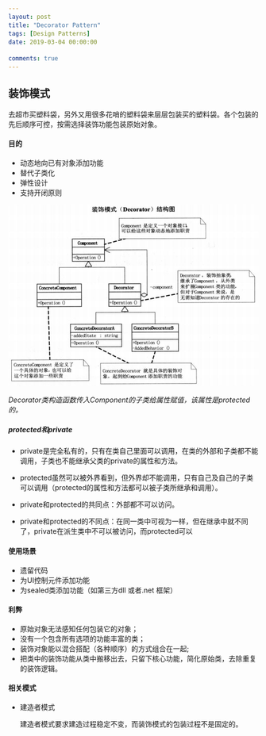 ```yaml
---
layout: post
title: "Decorator Pattern"
tags: [Design Patterns]
date: 2019-03-04 00:00:00

comments: true
---  
```


## 装饰模式   

去超市买塑料袋，另外又用很多花哨的塑料袋来层层包装买的塑料袋。各个包装的先后顺序可控，按需选择装饰功能包装原始对象。

#### 目的

- 动态地向已有对象添加功能  
- 替代子类化  
- 弹性设计  
- 支持开闭原则

![decorator](/assets/gallery/decorator.png)    

*Decorator类构造函数传入Component的子类给属性赋值，该属性是protected的。*  

<!--more-->  

##### protected和private

- private是完全私有的，只有在类自己里面可以调用，在类的外部和子类都不能调用，子类也不能继承父类的private的属性和方法。

- protected虽然可以被外界看到，但外界却不能调用，只有自己及自己的子类可以调用（protected的属性和方法都可以被子类所继承和调用）。

- private和protected的共同点：外部都不可以访问。

- private和protected的不同点：在同一类中可视为一样，但在继承中就不同了，private在派生类中不可以被访问，而protected可以  

#### 使用场景  

- 遗留代码  
- 为UI控制元件添加功能  
- 为sealed类添加功能（如第三方dll 或者.net 框架）  

#### 利弊  

- 原始对象无法感知任何包装它的对象；
- 没有一个包含所有选项的功能丰富的类；
- 装饰对象能以混合搭配（各种顺序）的方式组合在一起;
- 把类中的装饰功能从类中搬移出去，只留下核心功能，简化原始类，去除重复的装饰逻辑。

#### 相关模式  

- 建造者模式

  建造者模式要求建造过程稳定不变，而装饰模式的包装过程不是固定的。